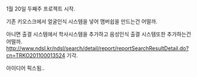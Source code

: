 1월 20일 두째주 프로젝트 시작.



기존 키오스크에서 얼굴인식 시스템을 넣어 맴버쉽을 만드는건 어떨까.

아니면 출결 시스템에서 학사시스템을 추가하고 음성인식 출결 시스템또한 추가하는건 어떨까.
http://www.ndsl.kr/ndsl/search/detail/report/reportSearchResultDetail.do?cn=TRKO201100013524
기각.

아이디어 픽스됨..